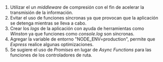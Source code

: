 1. Utilizar el un *middleware* de compresión con el fin de acelerar la transmisión de la información.
2. Evitar el uso de funciones síncronas ya que provocan que la aplicación se detenga mientras se lleva a cabo.
3. Crear los *logs* de la aplicación con ayuda de herramientas como *Winston* ya que funciones como *console.log* son síncronas.
4. Agregar la variable de entorno "NODE_ENV=production", permite que *Express* realice algunas optimizaciones.
5. Se sugiere el uso de *Promises* en lugar de *Async Functions* para las funciones de los controladores de ruta.